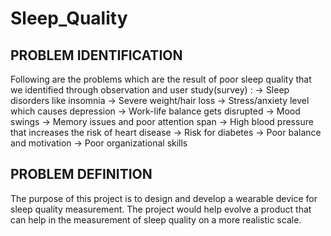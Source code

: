 # Sleep_Quality

## PROBLEM IDENTIFICATION

Following are the problems which are the result of poor sleep quality that we identified through observation and user study(survey) :
-> Sleep disorders like insomnia
-> Severe weight/hair loss
-> Stress/anxiety level which causes depression
-> Work-life balance gets disrupted
-> Mood swings
-> Memory issues and poor attention span
-> High blood pressure that increases the risk of heart disease
-> Risk for diabetes
-> Poor balance and motivation
-> Poor organizational skills

## PROBLEM DEFINITION 

The purpose of this project is to design and develop a wearable device for sleep quality measurement. The project would help evolve a product that can help in the measurement of sleep quality on a more realistic scale.
